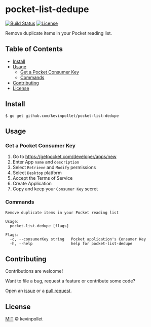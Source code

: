 # pocket-list-dedupe <!-- omit in toc -->

[![Build Status](https://github.com/kevinpollet/pocket-list-dedupe/workflows/Build/badge.svg)](https://github.com/kevinpollet/pocket-list-dedupe/actions)
[![License](https://img.shields.io/badge/license-MIT-blue.svg)](./LICENSE.md)

Remove duplicate items in your Pocket reading list.

## Table of Contents <!-- omit in toc -->

- [Install](#install)
- [Usage](#usage)
  - [Get a Pocket Consumer Key](#get-a-pocket-consumer-key)
  - [Commands](#commands)
- [Contributing](#contributing)
- [License](#license)

## Install

```shell
$ go get github.com/kevinpollet/pocket-list-dedupe
```

## Usage

### Get a Pocket Consumer Key

1. Go to https://getpocket.com/developer/apps/new
2. Enter App `name` and `description`
3. Select `Retrieve` and `Modify` permissions
4. Select `Desktop` platform
5. Accept the Terms of Service
6. Create Application
7. Copy and keep your `Consumer Key` secret

### Commands

```shell
Remove duplicate items in your Pocket reading list

Usage:
  pocket-list-dedupe [flags]

Flags:
  -c, --consumerKey string   Pocket application's Consumer Key
  -h, --help                 help for pocket-list-dedupe
```

## Contributing

Contributions are welcome!

Want to file a bug, request a feature or contribute some code?

Open an [issue](https://github.com/kevinpollet/pocket-list-dedupe/issues/new) or a [pull request](https://github.com/kevinpollet/pocket-list-dedupe/pulls).

## License

[MIT](./LICENSE.md) © kevinpollet
